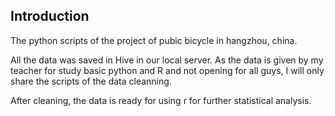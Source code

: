 ## Introduction

The python scripts of the project of pubic bicycle in hangzhou, china.

All the data was saved in Hive in our local server. As the data is given by my teacher for study basic python and R and not opening for all guys, I will only share the scripts of the data cleanning.

After cleaning, the data is ready for using r for further statistical analysis.